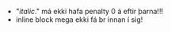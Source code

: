 


- "<i>italic</i>." má ekki hafa penalty 0 á eftir þarna!!!
- inline block mega ekki fá br innan í sig!
